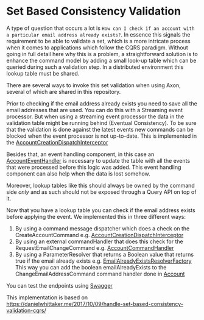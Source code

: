 # Set Based Consistency Validation

A type of question that occurs a lot is `How can I check if an account with a particular email address already exists?`.
In essence this signals the requirement to be able to validate a set, which is a more intricate process when it comes to
applications which follow the CQRS paradigm. Without going in full detail here why this is a problem, a straightforward
solution is to enhance the command model by adding a small look-up table which can be queried during such a validation
step. In a distributed environment this lookup table must be shared.

There are several ways to invoke this set validation when using Axon, several of which are shared in this repository.

Prior to checking if the email address already exists you need to save all the email addresses that are used. You can do this with a Streaming event processor. But when using a streaming event processor the data in the validation table might be running behind (Eventual Consistency). To be sure that the validation is done against the latest events new commands can be blocked when the event processor is not up-to-date. This is implemented in the [AccountCreationDispatchInterceptor](io/axoniq/dev/samples/command/interceptor/AccountCreationDispatchInterceptor.java) 

Besides that, an event handling component, in this case an [AccountEventHandler](https://github.com/AxonIQ/code-samples/blob/master/set-based-validation/src/main/java/io/axoniq/dev/samples/command/handler/AccountEventHandler.java)
is necessary to update the table with all the events that were processed before this logic was added. This event
handling component can also help when the data is lost somehow.

Moreover, lookup tables like this should always be owned by the command side _only_ and as such should not be exposed
through a Query API on top of it.

Now that you have a lookup table you can check if the email address exists before applying the event. We implemented
this in three different ways:

1. By using a command message dispatcher which does a check on the CreateAccountCommand e.g. [AccountCreationDispatchInterceptor](https://github.com/AxonIQ/code-samples/blob/master/set-based-validation/src/main/java/io/axoniq/dev/samples/command/interceptor/AccountCreationDispatchInterceptor.java)
2. By using an external commandHandler that does this check for the RequestEmailChangeCommand e.g. [AccountCommandHandler](https://github.com/AxonIQ/code-samples/blob/master/set-based-validation/src/main/java/io/axoniq/dev/samples/command/handler/AccountCommandHandler.java)
3. By using a ParameterResolver that returns a Boolean value that returns true if the email already exists e.g. [EmailAlreadyExistsResolverFactory](https://github.com/AxonIQ/code-samples/blob/master/set-based-validation/src/main/java/io/axoniq/dev/samples/resolver/EmailAlreadyExistsResolverFactory.java)
This way you can add the boolean emailAlreadyExists to the ChangeEmailAddressCommand command handler done in [Account](https://github.com/AxonIQ/code-samples/blob/master/set-based-validation/src/main/java/io/axoniq/dev/samples/command/aggregate/Account.java)

You can test the endpoints using [Swagger](http://localhost:8080/swagger-ui/#)

This implementation is based on https://danielwhittaker.me/2017/10/09/handle-set-based-consistency-validation-cqrs/ 
